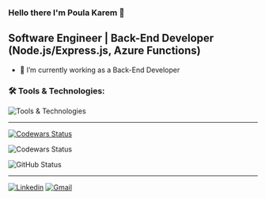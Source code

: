 ### Hello there I'm Poula Karem 👋

## Software Engineer | Back-End Developer (Node.js/Express.js, Azure Functions)

<!-- Here are some ideas to get you started: -->

- 🌱 I’m currently working as a Back-End Developer
<!-- - 🔭 I’m currently learning **MongoDB** and **TypeScript**. -->

<!--
- 👯 I’m looking to collaborate on ...
- 🤔 I’m looking for help with ...
- 💬 Ask me about ...
- 📫 How to reach me: ...
- 😄 Pronouns: ...
- ⚡ Fun fact: ...
Wordpress
vercel
-->

### :hammer_and_wrench: Tools & Technologies:

![Tools & Technologies](https://skillicons.dev/icons?i=js,ts,nodejs,express,mongodb,postgres,postman,npm,git,github,linux,vscode)
***
[![Codewars Status](https://www.codewars.com/users/PoulaKarem/badges/large)](https://www.codewars.com/users/PoulaKarem/stats)

![Codewars Status](https://github.r2v.ch/codewars?user=PoulaKarem&name=true&hide_clan=true&top_languages=true&stroke=%23b362ff&theme=default)

![GitHub Status](https://github-readme-stats.vercel.app/api?username=PoulaKarem&theme=transparent&show)

<!-- ![GitHub Views](https://komarev.com/ghpvc/?username=PoulaKarem&style=flat-square&color=blue) -->

***
[![Linkedin](https://img.shields.io/badge/LinkedIn-blue?style=flat-square&logo=linkedin)](https://www.linkedin.com/in/poulakarem)
[![Gmail](https://img.shields.io/badge/Email-white?style=flat-square&logo=gmail)](mailto:paulakaremp@gmail.com)

<!-- ![Leet Code](https://leetcard.jacoblin.cool/poula-karemp?theme=dark) -->
<!-- ![Top Languages](https://github-readme-stats-git-masterrstaa-rickstaa.vercel.app/api/top-langs/?username=PoulaKarem&layout=compact&theme=transparent&show) -->
